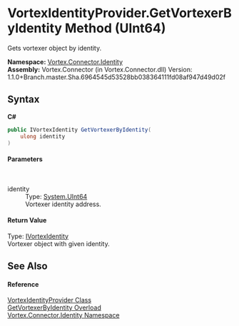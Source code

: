 # VortexIdentityProvider.GetVortexerByIdentity Method (UInt64)
 

Gets vortexer object by identity.

**Namespace:**&nbsp;<a href="N_Vortex_Connector_Identity.md">Vortex.Connector.Identity</a><br />**Assembly:**&nbsp;Vortex.Connector (in Vortex.Connector.dll) Version: 1.1.0+Branch.master.Sha.6964545d53528bb038364111fd08af947d49d02f

## Syntax

**C#**<br />
``` C#
public IVortexIdentity GetVortexerByIdentity(
	ulong identity
)
```


#### Parameters
&nbsp;<dl><dt>identity</dt><dd>Type: <a href="http://msdn2.microsoft.com/en-us/library/06cf7918" target="_blank">System.UInt64</a><br />Vortexer identity address.</dd></dl>

#### Return Value
Type: <a href="T_Vortex_Connector_Identity_IVortexIdentity.md">IVortexIdentity</a><br />Vortexer object with given identity.

## See Also


#### Reference
<a href="T_Vortex_Connector_Identity_VortexIdentityProvider.md">VortexIdentityProvider Class</a><br /><a href="Overload_Vortex_Connector_Identity_VortexIdentityProvider_GetVortexerByIdentity.md">GetVortexerByIdentity Overload</a><br /><a href="N_Vortex_Connector_Identity.md">Vortex.Connector.Identity Namespace</a><br />
